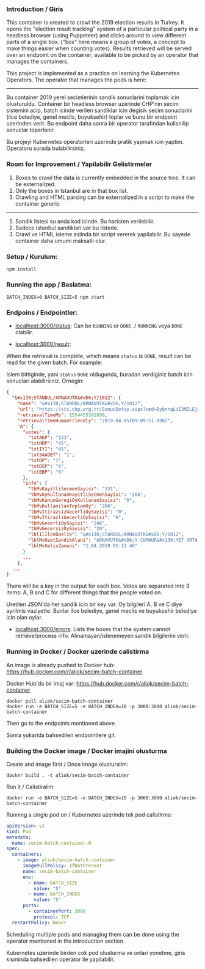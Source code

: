 ### Introduction / Giris

This container is created to crawl the 2019 election results in Turkey. It opens the "election result tracking" system of a particular political party
in a headless browser (using Puppeteer) and clicks around to view different parts of a single box. ("box" here means a group of votes, a concept to make things easier when counting votes).
Results retrieved will be served over an endpoint on the container, available to be picked by an operator that manages the containers.

This project is implemented as a practice on learning the Kubernetes Operators. The operator that manages the pods is here: 

------

Bu container 2019 yerel secimlerinin sandik sonuclarini toplamak icin olusturuldu. Container bir headless browser uzerinde CHP'nin secim sistemini acip, batch icinde verilen sandiklar icin
degisik secim sonuclarini (ilce belediye, genel meclis, buyuksehir) toplar ve bunu bir endpoint uzerinden verir. Bu endpoint daha sonra bir operator tarafindan kullanilip sonuclar toparlanir.

Bu projeyi Kubernetes operatorleri uzerinde pratik yapmak icin yaptim. Operatoru surada bulabilirsiniz.

### Room for Improvement / Yapilabilir Gelistirmeler

1. Boxes to crawl the data is currently embedded in the source tree. It can be externalized.
2. Only the boxes in Istanbul are in that box list.
3. Crawling and HTML parsing can be externalized in a script to make the container generic

------

1. Sandik listesi su anda kod icinde. Bu haricten verilebilir.
2. Sadece Istanbul sandiklari var bu listede.
3. Crawl ve HTML isleme aslinda bir script vererek yapilabilir. Bu sayede container daha umumi maksatli olur.

### Setup / Kurulum:

```
npm install
```

### Running the app / Baslatma:

```
BATCH_INDEX=0 BATCH_SIZE=5 npm start
```

### Endpoins / Endpointler:

- <localhost:3000/status>: Can be `RUNNING` or `DONE`. / `RUNNING` veya `DONE` olabilir.

- <localhost:3000/result>: 

When the retrieval is complete, which means `status` is `DONE`, result can be read for the given batch. For example:

Islem bittiginde, yani `status` `DONE` oldugunda, buradan verdiginiz batch icin sonuclari alabilirsiniz. Ornegin:

```json
{
  "&#x130;STANBUL/ARNAVUTK&#xD6;Y/1012": {
    "name": "&#x130;STANBUL/ARNAVUTK&#xD6;Y/1012",
    "url": "https://sts.chp.org.tr/SonucDetay.aspx?cmd=BybnnqLiI3MZLEjiuK+rDQ%3d%3d",
    "retrievalTimeMs": 1554455391898,
    "retrievalTimeHumanFriendly": "2019-04-05T09:09:51.898Z",
    "A": {
      "votes": {
        "txtAKP": "133",
        "txtHDP": "45",
        "txtIYI": "45",
        "txtSAADET": "1",
        "txtDP": "1",
        "txtDSP": "0",
        "txtBBP": "6"
      },
      "info": {
        "tbMvKayitliSecmenSayisi": "331",
        "tbMvOyKullananKayitliSecmenSayisi": "266",
        "tbMvKanunGeregiOyKullananSayisi": "0",
        "tbMvKullanilanToplamOy": "266",
        "tbMvItirazsizGecerliOySayisi": "0",
        "tbMvItirazliGecerliOySayisi": "0",
        "tbMvGecerliOySayisi": "246",
        "tbMvGecersizOySayisi": "20",
        "lblIlIlceBaslik": "&#x130;STANBUL/ARNAVUTK&#xD6;Y/1012",
        "lblMvOzetSandikAlani": "ARNAVUTK&#xD6;Y CUMHUR&#x130;YET ORTA OKULU",
        "lblMvGelisZamani": "1.04.2019 01:11:46"
      }
      ...
    },
  ... 
}
```

There will be a key in the output for each box. Votes are separated into 3 items: A, B and C for different things that the people voted on.

Uretilen JSON'da her sandik icin bir key var. Oy bilgileri A, B ve C diye ayrilmis vaziyette. Bunlar ilce belediye, genel meclis ve buyuksehir belediye icin olan oylar. 

- <localhost:3000/errors>: Lists the boxes that the system cannot retrieve/process info. Alinamayan/islenemeyen sandik bilgilerini verir.

### Running in Docker / Docker uzerinde calistirma

An image is already pushed to Docker hub: https://hub.docker.com/r/aliok/secim-batch-container

Docker Hub'da bir imaj var: https://hub.docker.com/r/aliok/secim-batch-container

```
docker pull aliok/secim-batch-container
docker run -e BATCH_SIZE=5 -e BATCH_INDEX=10 -p 3000:3000 aliok/secim-batch-container
```

Then go to the endpoints mentioned above.

Sonra yukarida bahsedilen endpointlere git.

### Building the Docker image / Docker imajini olusturma

Create and image first / Once image olusturalim:

```
docker build . -t aliok/secim-batch-container
```

Run it / Calistiralim:

```
docker run -e BATCH_SIZE=5 -e BATCH_INDEX=10 -p 3000:3000 aliok/secim-batch-container
```

Running a single pod on / Kubernetes uzerinde tek pod calistirma:

```yaml
apiVersion: v1
kind: Pod
metadata:
  name: secim-batch-container-N
spec:
  containers:
    - image: aliok/secim-batch-container
      imagePullPolicy: IfNotPresent
      name: secim-batch-container
      env:
        - name: BATCH_SIZE
          value: "5"
        - name: BATCH_INDEX
          value: "5"
      ports:
        - containerPort: 3000
          protocol: TCP
  restartPolicy: Never
```

Scheduling multiple pods and managing them can be done using the operator mentioned in the introduction section.

Kubernetes uzerinde birden cok pod olusturma ve onlari yonetme, giris kisminda bahsedilen operator ile yapilabilir.